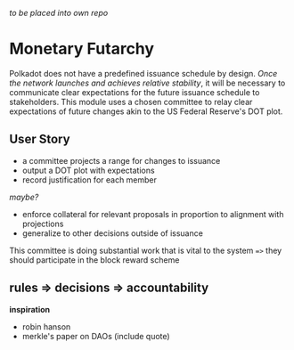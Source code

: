 *to be placed into own repo*

# Monetary Futarchy

Polkadot does not have a predefined issuance schedule by design. *Once the network launches and achieves relative stability*, it will be necessary to communicate clear expectations for the future issuance schedule to stakeholders. This module uses a chosen committee to relay clear expectations of future changes akin to the US Federal Reserve's DOT plot.

## User Story

* a committee projects a range for changes to issuance
* output a DOT plot with expectations
* record justification for each member

*maybe?*
* enforce collateral for relevant proposals in proportion to alignment with projections
* generalize to other decisions outside of issuance

This committee is doing substantial work that is vital to the system `=>` they should participate in the block reward scheme

## rules => decisions => accountability

**inspiration**
* robin hanson
* merkle's paper on DAOs (include quote)